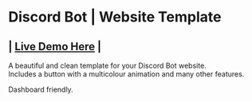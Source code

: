 # Discord Bot | Website Template

## | [Live Demo Here](https://livepreview.natrixdev.repl.co) | 

A beautiful and clean template for your Discord Bot website.<br>
Includes a button with a multicolour animation and many other features. 

Dashboard friendly.


